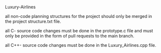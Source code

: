 Luxury-Airlines

all non-code planning structures for the project should only be merged in the project structure.txt file.

all C- source code changes must be done in the prototype.c file and must only be provided in the form of pull requests to the main branch.

all C++- source code changes must be done in the Luxury_Airlines.cpp file.
